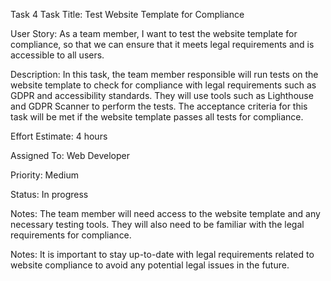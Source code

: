 Task 4
Task Title: Test Website Template for Compliance

User Story: As a team member, I want to test the website template for compliance, so that we can ensure that it meets legal requirements and is accessible to all users.

Description: In this task, the team member responsible will run tests on the website template to check for compliance with legal requirements such as GDPR and accessibility standards. They will use tools such as Lighthouse and GDPR Scanner to perform the tests. The acceptance criteria for this task will be met if the website template passes all tests for compliance.

Effort Estimate: 4 hours

Assigned To: Web Developer

Priority: Medium

Status: In progress

Notes: The team member will need access to the website template and any necessary testing tools. They will also need to be familiar with the legal requirements for compliance.

Notes: It is important to stay up-to-date with legal requirements related to website compliance to avoid any potential legal issues in the future.
